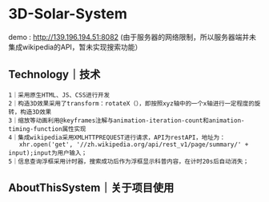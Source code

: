 # 3D-Solar-System
demo : http://139.196.194.51:8082
(由于服务器的网络限制，所以服务器端并未集成wikipedia的API，暂未实现搜索功能）

## Technology｜技术
```
1｜采用原生HTML、JS、CSS进行开发
2｜构造3D效果采用了transform：rotateX（），即按照xyz轴中的一个x轴进行一定程度的旋转，构造3D效果
3｜缩放等动画利用@keyframes注解与animation-iteration-count和animation-timing-function属性实现
4｜集成wikipedia采用XMLHTTPREQUEST进行请求，API为restAPI，地址为：
   xhr.open('get', '//zh.wikipedia.org/api/rest_v1/page/summary/' + input);input为用户输入；
5｜信息查询浮框采用计时器，搜索成功后作为浮框显示科普内容，在计时20s后自动消失；
```

## AboutThisSystem｜关于项目使用
```
```
